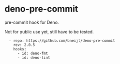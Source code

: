 # deno-pre-commit

pre-commit hook for Deno.

Not for public use yet, still have to be tested.

```
  - repo: https://github.com/bneijt/deno-pre-commit
    rev: 2.0.5
    hooks:
      - id: deno-fmt
      - id: deno-lint
```
